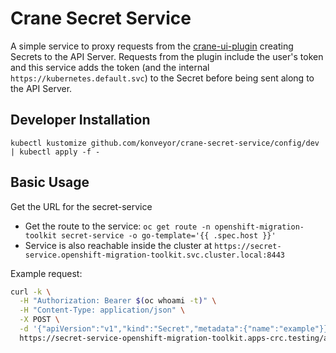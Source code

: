 Crane Secret Service
====================

A simple service to proxy requests from the
[crane-ui-plugin](https://github.com/konveyor/crane-ui-plugin)
creating Secrets to the API Server. Requests from the plugin include the user's
token and this service adds the token (and the internal
`https://kubernetes.default.svc`) to the Secret before being sent along to the
API Server.

## Developer Installation

```shell
kubectl kustomize github.com/konveyor/crane-secret-service/config/dev | kubectl apply -f -
```

## Basic Usage

Get the URL for the secret-service

* Get the route to the service: `oc get route -n openshift-migration-toolkit secret-service -o go-template='{{ .spec.host }}'`
* Service is also reachable inside the cluster at `https://secret-service.openshift-migration-toolkit.svc.cluster.local:8443`

Example request:

```bash
curl -k \
  -H "Authorization: Bearer $(oc whoami -t)" \
  -H "Content-Type: application/json" \
  -X POST \
  -d '{"apiVersion":"v1","kind":"Secret","metadata":{"name":"example"}}' \
  https://secret-service-openshift-migration-toolkit.apps-crc.testing/api/v1/namespaces/openshift-migration-toolkit/secrets
```
